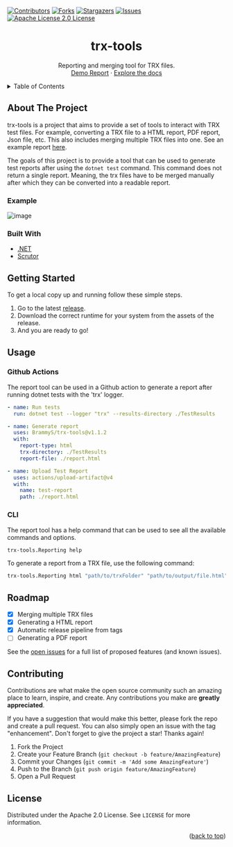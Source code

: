 <div id="top"></div>

<!-- Readme template from https://github.com/othneildrew/Best-README-Template -->

<!-- PROJECT SHIELDS -->
<!--
*** I'm using markdown "reference style" links for readability.
*** Reference links are enclosed in brackets [ ] instead of parentheses ( ).
*** See the bottom of this document for the declaration of the reference variables
*** for contributors-url, forks-url, etc. This is an optional, concise syntax you may use.
*** https://www.markdownguide.org/basic-syntax/#reference-style-links
-->

[![Contributors][contributors-shield]][contributors-url]
[![Forks][forks-shield]][forks-url]
[![Stargazers][stars-shield]][stars-url]
[![Issues][issues-shield]][issues-url]
[![Apache License 2.0 License][license-shield]][license-url]



<div align="center">

<h1 align="center">trx-tools</h3>

  <p align="center">
    Reporting and merging tool for TRX files.
    <br />
    <a href="https://trx-tools.brammys.com">Demo Report</a>
    ·
    <a href="https://github.com/BrammyS/trx-tools/wiki">Explore the docs</a>
  </p>
</div>



<!-- TABLE OF CONTENTS -->
<details>
  <summary>Table of Contents</summary>
  <ol>
    <li>
      <a href="#about-the-project">About The Project</a>
      <ul>
        <li><a href="#example">Example</a></li>
        <li><a href="#built-with">Built With</a></li>
      </ul>
    </li>
    <li>
      <a href="#getting-started">Getting Started</a>
      <ul>
        <li><a href="#prerequisites">Prerequisites</a></li>
        <li><a href="#installation">Installation</a></li>
      </ul>
    </li>
    <li><a href="#usage">Usage</a></li>
    <li><a href="#roadmap">Roadmap</a></li>
    <li><a href="#contributing">Contributing</a></li>
    <li><a href="#license">License</a></li>
  </ol>
</details>



<!-- ABOUT THE PROJECT -->
## About The Project

trx-tools is a project that aims to provide a set of tools to interact with TRX test files. For example, converting a TRX file to a HTML report, PDF report, Json file, etc. This also includes merging multiple TRX files into one.
See an example report [here](https://trx-tools.brammys.com).

The goals of this project is to provide a tool that can be used to generate test reports after using the `dotnet test` command. This command does not return a single report. Meaning, the trx files have to be merged manually after which they can be converted into a readable report.

### Example
![image](https://github.com/user-attachments/assets/b0a2246b-4071-4657-bdd3-a6d265b3bc5b)


### Built With

* [.NET](https://dotnet.microsoft.com/en-us/)
* [Scrutor](https://github.com/khellang/Scrutor)



<!-- GETTING STARTED -->
## Getting Started

To get a local copy up and running follow these simple steps.
1. Go to the latest [release](https://github.com/BrammyS/trx-tools/releases).
2. Download the correct runtime for your system from the assets of the release.
3. And you are ready to go! 


<!-- USAGE EXAMPLES -->
## Usage

### Github Actions
The report tool can be used in a Github action to generate a report after running dotnet tests with the 'trx' logger.
```yml
- name: Run tests
  run: dotnet test --logger "trx" --results-directory ./TestResults

- name: Generate report
  uses: BrammyS/trx-tools@v1.1.2
  with:
    report-type: html
    trx-directory: ./TestResults
    report-file: ./report.html

- name: Upload Test Report
  uses: actions/upload-artifact@v4
  with:
    name: test-report
    path: ./report.html
```
### CLI
The report tool has a help command that can be used to see all the available commands and options. 
```sh
trx-tools.Reporting help
```

To generate a report from a TRX file, use the following command:
```sh
trx-tools.Reporting html "path/to/trxFolder" "path/to/output/file.html"
```


<!-- ROADMAP -->
## Roadmap

- [x] Merging multiple TRX files
- [x] Generating a HTML report
- [x] Automatic release pipeline from tags
- [ ] Generating a PDF report

See the [open issues](https://github.com/BrammyS/trx-tools/issues) for a full list of proposed features (and known issues).




<!-- CONTRIBUTING -->
## Contributing

Contributions are what make the open source community such an amazing place to learn, inspire, and create. Any contributions you make are **greatly appreciated**.

If you have a suggestion that would make this better, please fork the repo and create a pull request. You can also simply open an issue with the tag "enhancement".
Don't forget to give the project a star! Thanks again!

1. Fork the Project
2. Create your Feature Branch (`git checkout -b feature/AmazingFeature`)
3. Commit your Changes (`git commit -m 'Add some AmazingFeature'`)
4. Push to the Branch (`git push origin feature/AmazingFeature`)
5. Open a Pull Request




<!-- LICENSE -->
## License

Distributed under the Apache 2.0 License. See `LICENSE` for more information.


<p align="right">(<a href="#top">back to top</a>)</p>



<!-- MARKDOWN LINKS & IMAGES -->
<!-- https://www.markdownguide.org/basic-syntax/#reference-style-links -->
[contributors-shield]: https://img.shields.io/github/contributors/BrammyS/trx-tools.svg?style=for-the-badge
[contributors-url]: https://github.com/BrammyS/trx-tools/graphs/contributors
[forks-shield]: https://img.shields.io/github/forks/BrammyS/trx-tools.svg?style=for-the-badge
[forks-url]: https://github.com/BrammyS/trx-tools/network/members
[stars-shield]: https://img.shields.io/github/stars/BrammyS/trx-tools.svg?style=for-the-badge
[stars-url]: https://github.com/BrammyS/trx-tools/stargazers
[issues-shield]: https://img.shields.io/github/issues/BrammyS/trx-tools.svg?style=for-the-badge
[issues-url]: https://github.com/BrammyS/trx-tools/issues
[license-shield]: https://img.shields.io/github/license/BrammyS/trx-tools.svg?style=for-the-badge
[license-url]: https://github.com/BrammyS/trx-tools/blob/master/LICENSE
